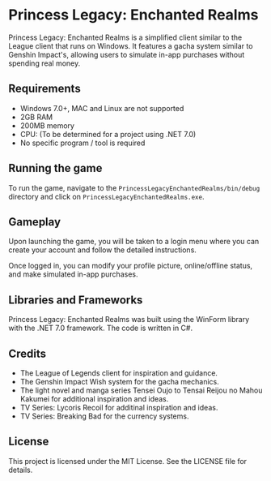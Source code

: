 # Princess Legacy: Enchanted Realms

Princess Legacy: Enchanted Realms is a simplified client similar to the League client that runs on Windows. It features a gacha system similar to Genshin Impact's, allowing users to simulate in-app purchases without spending real money.

## Requirements

- Windows 7.0+, MAC and Linux are not supported
- 2GB RAM
- 200MB memory
- CPU: (To be determined for a project using .NET 7.0)
- No specific program / tool is required

## Running the game

To run the game, navigate to the `PrincessLegacyEnchantedRealms/bin/debug` directory and click on `PrincessLegacyEnchantedRealms.exe`.

## Gameplay

Upon launching the game, you will be taken to a login menu where you can create your account and follow the detailed instructions.

Once logged in, you can modify your profile picture, online/offline status, and make simulated in-app purchases.

## Libraries and Frameworks

Princess Legacy: Enchanted Realms was built using the WinForm library with the .NET 7.0 framework. The code is written in C#.

## Credits

- The League of Legends client for inspiration and guidance.
- The Genshin Impact Wish system for the gacha mechanics.
- The light novel and manga series Tensei Oujo to Tensai Reijou no Mahou Kakumei for additional inspiration and ideas.
- TV Series: Lycoris Recoil for additinal inspiration and ideas.
- TV Series: Breaking Bad for the currency systems.

## License

This project is licensed under the MIT License. See the LICENSE file for details.

